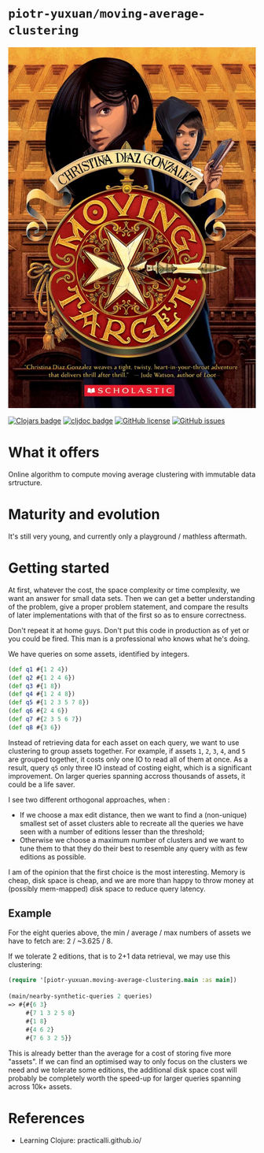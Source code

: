 # `piotr-yuxuan/moving-average-clustering`

![](./doc/social-media-preview.jpg)

[![Clojars badge](https://img.shields.io/clojars/v/com.github.piotr-yuxuan/moving-average-clustering.svg)](https://clojars.org/com.github.piotr-yuxuan/moving-average-clustering)
[![cljdoc badge](https://cljdoc.org/badge/com.github.piotr-yuxuan/moving-average-clustering)](https://cljdoc.org/d/com.github.piotr-yuxuan/moving-average-clustering/CURRENT)
[![GitHub license](https://img.shields.io/github/license/piotr-yuxuan/moving-average-clustering)](https://github.com/piotr-yuxuan/moving-average-clustering/blob/main/LICENSE)
[![GitHub issues](https://img.shields.io/github/issues/piotr-yuxuan/moving-average-clustering)](https://github.com/piotr-yuxuan/moving-average-clustering/issues)

# What it offers

Online algorithm to compute moving average clustering with immutable
data srtructure.

# Maturity and evolution

It's still very young, and currently only a playground / mathless
aftermath.

# Getting started

At first, whatever the cost, the space complexity or time complexity,
we want an answer for small data sets. Then we can get a better
understanding of the problem, give a proper problem statement, and
compare the results of later implementations with that of the first so
as to ensure correctness.

Don't repeat it at home guys. Don't put this code in production as of
yet or you could be fired. This man is a professional who knows what
he's doing.

We have queries on some assets, identified by integers.

``` clojure
(def q1 #{1 2 4})
(def q2 #{1 2 4 6})
(def q3 #{1 8})
(def q4 #{1 2 4 8})
(def q5 #{1 2 3 5 7 8})
(def q6 #{2 4 6})
(def q7 #{2 3 5 6 7})
(def q8 #{3 6})
```

Instead of retrieving data for each asset on each query, we want to
use clustering to group assets together. For example, if assets `1`,
`2`, `3`, `4`, and `5` are grouped together, it costs only one IO to
read all of them at once. As a result, query `q5` only three IO
instead of costing eight, which is a significant improvement. On
larger queries spanning accross thousands of assets, it could be a
life saver.

I see two different orthogonal approaches, when :

- If we choose a max edit distance, then we want to find a
  (non-unique) smallest set of asset clusters able to recreate all the
  queries we have seen with a number of editions lesser than the
  threshold;
- Otherwise we choose a maximum number of clusters and we want to tune
  them to that they do their best to resemble any query with as few
  editions as possible.

I am of the opinion that the first choice is the most
interesting. Memory is cheap, disk space is cheap, and we are more
than happy to throw money at (possibly mem-mapped) disk space to
reduce query latency.

## Example

For the eight queries above, the min / average / max numbers of assets
we have to fetch are: 2 / ~3.625 / 8.

If we tolerate 2 editions, that is to 2+1 data retrieval, we may use
this clustering:

``` clojure
(require '[piotr-yuxuan.moving-average-clustering.main :as main])

(main/nearby-synthetic-queries 2 queries)
=> #{#{6 3}
     #{7 1 3 2 5 8}
     #{1 8}
     #{4 6 2}
     #{7 6 3 2 5}}
```

This is already better than the average for a cost of storing five
more "assets". If we can find an optimised way to only focus on the
clusters we need and we tolerate some editions, the additional disk
space cost will probably be completely worth the speed-up for larger
queries spanning across 10k+ assets.

# References

- Learning Clojure: practicalli.github.io/
